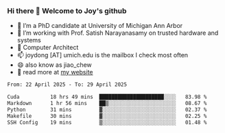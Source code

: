 ### Hi there 👋 Welcome to Joy's github

- 🔭 I’m a PhD candidate at University of Michigan Ann Arbor
- 🌱 I’m working with Prof. Satish Narayanasamy on trusted hardware and systems
- 👯 Computer Architect
- 📫 joydong [AT] umich.edu is the mailbox I check most often
- 😄 also know as jiao_chew
- 💬 read more at [my website](https://joydddd.github.io/)
<!--START_SECTION:waka-->

```txt
From: 22 April 2025 - To: 29 April 2025

Cuda          18 hrs 49 mins  █████████████████████░░░░   83.98 %
Markdown      1 hr 56 mins    ██▒░░░░░░░░░░░░░░░░░░░░░░   08.67 %
Python        31 mins         ▓░░░░░░░░░░░░░░░░░░░░░░░░   02.37 %
Makefile      30 mins         ▓░░░░░░░░░░░░░░░░░░░░░░░░   02.25 %
SSH Config    19 mins         ▒░░░░░░░░░░░░░░░░░░░░░░░░   01.48 %
```

<!--END_SECTION:waka-->
